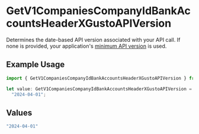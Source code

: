 # GetV1CompaniesCompanyIdBankAccountsHeaderXGustoAPIVersion

Determines the date-based API version associated with your API call. If none is provided, your application's [minimum API version](https://docs.gusto.com/embedded-payroll/docs/api-versioning#minimum-api-version) is used.

## Example Usage

```typescript
import { GetV1CompaniesCompanyIdBankAccountsHeaderXGustoAPIVersion } from "@gusto/embedded-api/models/operations/getv1companiescompanyidbankaccounts.js";

let value: GetV1CompaniesCompanyIdBankAccountsHeaderXGustoAPIVersion =
  "2024-04-01";
```

## Values

```typescript
"2024-04-01"
```